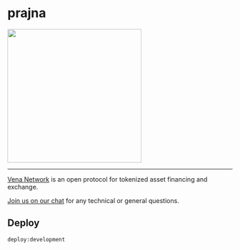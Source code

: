 # prajna

<img src="http://vena.network/image/Venation-Logo.png"  width=300/>

------------

[Vena Network](http://vena.network/) is an open protocol for tokenized asset financing and exchange.

[Join us on our chat](https://t.me/vena_network) for any technical or general questions.

## Deploy
```
deploy:development
```

